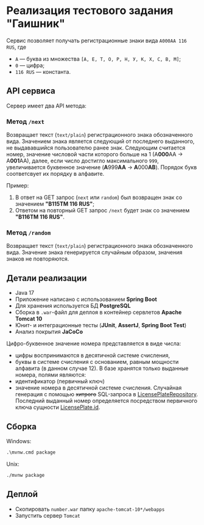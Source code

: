 # Реализация тестового задания "Гаишник"

Сервис позволяет получать регистрационные знаки вида `А000АА 116 RUS`, где
- `А` — буква из множества `[А, Е, Т, О, Р, Н, У, К, Х, С, В, М]`;
- `0` — цифра;
- `116 RUS` — константа.

## API сервиса

Сервер имеет два API метода:

### Метод `/next`

Возвращает текст (`text/plain`) регистрационного знака обозначенного вида.
Значением знака является следующий от последнего выданного, не выдававшийся пользователю ранее знак.
Следующим считается номер, значение числовой части которого больше на 1 (А**000**АА -> А**001**АА), далее,
если число достигло максимального `999`, увеличивается буквенное значение (**А**999**АА** -> **А**000**АВ**).
Порядок букв соответсвует их порядку в алфавите.

Пример:
1. В ответ на GET запрос (`next` или `random`) был возвращен знак со значением **"В115ТМ 116 RUS"**;
2. Ответом на повторный GET запрос `/next` будет знак со значением **"В116ТМ 116 RUS"**.

### Метод `/random`

Возвращает текст (`text/plain`) регистрационного знака обозначенного вида.
Значение знака генерируется случайным образом, значения знаков не повторяются.

## Детали реализации

- Java 17
- Приложение написано с использованием **Spring Boot**
- Для хранения используется БД **PostgreSQL**
- Сборка в `.war`-файл для деплоя в контейнер сервлетов **Apache Tomcat 10**
- Юнит- и интеграционные тесты (**JUnit**, **AssertJ**, **Spring Boot Test**)
- Анализ покрытия **JaCoCo**

Цифро-буквенное значение номера представляется в виде числа:
- цифры воспринимаются в десятичной системе счисления,
- буквы в системе счисления с основанием, равным мощности алфавита (в данном случае 12).
В базе хранятся только выданные номера, полями являются:
- идентификатор (первичный ключ)
- значение номера в десятичной системе счисления.
Случайная генерация с помощью ~~хитрого~~ SQL-запроса в [LicensePlateRepository](src/main/java/com/example/number/repository/LicensePlateRepository.java#L20).
Последний выданный номер определяется посредством первичного ключа сущности [LicensePlate.id](src/main/java/com/example/number/model/LicensePlate.java#L29).

## Сборка

Windows:
```ps
.\mvnw.cmd package
```
Unix:
```sh
./mvnw package
```

## Деплой

- Скопировать `number.war` папку `apache-tomcat-10*/webapps`
- Запустить сервер `Tomcat`
